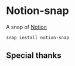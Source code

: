 # Notion-snap

A snap of [Notion](https://notion.so)

```
snap install notion-snap
```
## Special thanks
